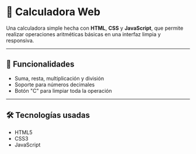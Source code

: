 # 🧮 Calculadora Web

Una calculadora simple hecha con **HTML**, **CSS** y **JavaScript**, que permite realizar operaciones aritméticas básicas en una interfaz limpia y responsiva.

---

## 🚀 Funcionalidades

- Suma, resta, multiplicación y división
- Soporte para números decimales
- Botón "C" para limpiar toda la operación

---

## 🛠️ Tecnologías usadas

- HTML5
- CSS3
- JavaScript 



